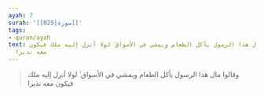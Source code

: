 ```yaml
---
ayah: 7
surah: '[[025|سورة]]'
tags:
- quran/ayah
text: وقالوا مال هذا الرسول يأكل الطعام ويمشي في الأسواق ۙ لولا أنزل إليه ملك فيكون
  معه نذيرا
---
```

> وقالوا مال هذا الرسول يأكل الطعام ويمشي في الأسواق ۙ لولا أنزل إليه ملك فيكون معه نذيرا
